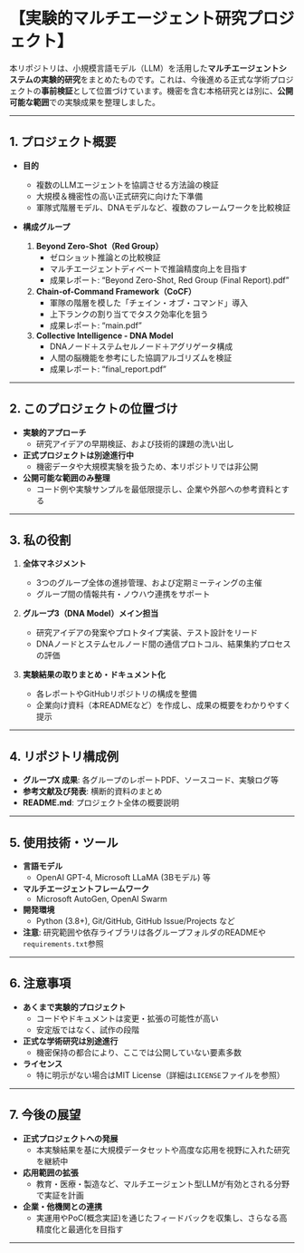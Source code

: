 # 【実験的マルチエージェント研究プロジェクト】

本リポジトリは、小規模言語モデル（LLM）を活用した**マルチエージェントシステムの実験的研究**をまとめたものです。これは、今後進める正式な学術プロジェクトの**事前検証**として位置づけています。機密を含む本格研究とは別に、**公開可能な範囲**での実験成果を整理しました。

---

## 1. プロジェクト概要

- **目的**  
  - 複数のLLMエージェントを協調させる方法論の検証  
  - 大規模＆機密性の高い正式研究に向けた下準備  
  - 軍隊式階層モデル、DNAモデルなど、複数のフレームワークを比較検証

- **構成グループ**  
  1. **Beyond Zero-Shot（Red Group）**  
     - ゼロショット推論との比較検証  
     - マルチエージェントディベートで推論精度向上を目指す  
     - 成果レポート: “Beyond Zero-Shot, Red Group (Final Report).pdf”
  2. **Chain-of-Command Framework（CoCF）**  
     - 軍隊の階層を模した「チェイン・オブ・コマンド」導入  
     - 上下ランクの割り当てでタスク効率化を狙う  
     - 成果レポート: “main.pdf”
  3. **Collective Intelligence - DNA Model**  
     - DNAノード＋ステムセルノード＋アグリゲータ構成  
     - 人間の脳機能を参考にした協調アルゴリズムを検証  
     - 成果レポート: “final_report.pdf”

---

## 2. このプロジェクトの位置づけ

- **実験的アプローチ**  
  - 研究アイデアの早期検証、および技術的課題の洗い出し  
- **正式プロジェクトは別途進行中**  
  - 機密データや大規模実験を扱うため、本リポジトリでは非公開  
- **公開可能な範囲のみ整理**  
  - コード例や実験サンプルを最低限提示し、企業や外部への参考資料とする

---

## 3. 私の役割

1. **全体マネジメント**  
   - 3つのグループ全体の進捗管理、および定期ミーティングの主催  
   - グループ間の情報共有・ノウハウ連携をサポート

2. **グループ3（DNA Model）メイン担当**  
   - 研究アイデアの発案やプロトタイプ実装、テスト設計をリード  
   - DNAノードとステムセルノード間の通信プロトコル、結果集約プロセスの評価

3. **実験結果の取りまとめ・ドキュメント化**  
   - 各レポートやGitHubリポジトリの構成を整備  
   - 企業向け資料（本READMEなど）を作成し、成果の概要をわかりやすく提示

---

## 4. リポジトリ構成例


- **グループX 成果**: 各グループのレポートPDF、ソースコード、実験ログ等  
- **参考文献及び発表**: 横断的資料のまとめ  
- **README.md**: プロジェクト全体の概要説明

---

## 5. 使用技術・ツール

- **言語モデル**  
  - OpenAI GPT-4, Microsoft LLaMA (3Bモデル) 等  
- **マルチエージェントフレームワーク**  
  - Microsoft AutoGen, OpenAI Swarm  
- **開発環境**  
  - Python (3.8+), Git/GitHub, GitHub Issue/Projects など  
- **注意**: 研究範囲や依存ライブラリは各グループフォルダのREADMEや`requirements.txt`参照

---

## 6. 注意事項

- **あくまで実験的プロジェクト**  
  - コードやドキュメントは変更・拡張の可能性が高い  
  - 安定版ではなく、試作の段階
- **正式な学術研究は別途進行**  
  - 機密保持の都合により、ここでは公開していない要素多数  
- **ライセンス**  
  - 特に明示がない場合はMIT License（詳細は`LICENSE`ファイルを参照）

---

## 7. 今後の展望

- **正式プロジェクトへの発展**  
  - 本実験結果を基に大規模データセットや高度な応用を視野に入れた研究を継続中  
- **応用範囲の拡張**  
  - 教育・医療・製造など、マルチエージェント型LLMが有効とされる分野で実証を計画  
- **企業・他機関との連携**  
  - 実運用やPoC(概念実証)を通じたフィードバックを収集し、さらなる高精度化と最適化を目指す

---

